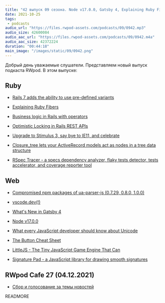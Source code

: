 ```yaml
---
title: "42 выпуск 09 сезона. Node v17.0.0, Gatsby 4, Explaining Ruby Fibers, vscode.dev, Closure_tree, LittleJS и прочее"
date: 2021-10-25
tags:
 - podcasts
audio_url: "https://files.rwpod-assets.com/podcasts/09/0942.mp3"
audio_size: 42600084
audio_aac_url: "https://files.rwpod-assets.com/podcasts/09/0942.m4a"
audio_aac_size: 42372224
duration: "00:44:18"
main_image: "/images/static/09/0942.png"
---
```


Добрый день уважаемые слушатели. Представляем новый выпуск подкаста RWpod. В этом выпуске:

## Ruby

 - [Rails 7 adds the ability to use pre-defined variants](https://www.bigbinary.com/blog/rails-7-adds-ability-to-use-predefined-variants)
 - [Explaining Ruby Fibers](https://noteflakes.com/articles/2021-10-20-explaining-ruby-fibers)
 - [Business logic in Rails with operators](https://petr.codes/blog/rails/business-logic-with-operators/)
 - [Optimistic Locking in Rails REST APIs](https://blog.appsignal.com/2021/10/20/optimistic-locking-in-rails-rest-apis.html)


 - [Upgrade to Stimulus 3, say bye to IE11, and celebrate](https://dev.to/nejremeslnici/upgrade-to-stimulus-3-say-bye-to-ie11-and-celebrate-b7g)
 - [Closure_tree lets your ActiveRecord models act as nodes in a tree data structure](https://github.com/ClosureTree/closure_tree)
 - [RSpec Tracer - a specs dependency analyzer, flaky tests detector, tests accelerator, and coverage reporter tool](https://github.com/avmnu-sng/rspec-tracer/releases/tag/v1.0.0)

## Web

 - [Compromised npm packages of ua-parser-js (0.7.29, 0.8.0, 1.0.0)](https://github.com/faisalman/ua-parser-js/issues/536)
 - [vscode.dev(!)](https://code.visualstudio.com/blogs/2021/10/20/vscode-dev)
 - [What's New in Gatsby 4](https://www.gatsbyjs.com/blog/whats-new-in-gatsby-4/)
 - [Node v17.0.0](https://nodejs.org/en/blog/release/v17.0.0/)


 - [What every JavaScript developer should know about Unicode](https://dmitripavlutin.com/what-every-javascript-developer-should-know-about-unicode/)
 - [The Button Cheat Sheet](https://www.buttoncheatsheet.com/)
 - [LittleJS - The Tiny JavaScript Game Engine That Can](https://github.com/KilledByAPixel/LittleJS)
 - [Signature Pad - a JavaScript library for drawing smooth signatures](https://github.com/szimek/signature_pad)


## RWpod Cafe 27 (04.12.2021)

 - [Сбор и голосование за темы новостей](https://github.com/rwpod/cafe-discussions/discussions/12)


READMORE
